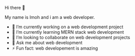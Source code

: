    
Hi there 👋 
    
My name is Imoh and i am a web developer.

- 🔭 I’m currently working on a web development project
- 🌱 I’m currently learning MERN stack web development
- 👯 I’m looking to collaborate on web development projects
- 💬 Ask me about web development
- ⚡ Fun fact: web developement is amazing
<!--
**mohuwem/mohuwem** is a ✨ _special_ ✨ repository because its `README.md` (this file) appears on your GitHub profile.

Here are some ideas to get you started:

- 🔭 I’m currently working on ...
- 🌱 I’m currently learning ...
- 👯 I’m looking to collaborate on ...
- 🤔 I’m looking for help with ...
- 💬 Ask me about ...
- 📫 How to reach me: ...
- 😄 Pronouns: ...
- ⚡ Fun fact: ...
-->
